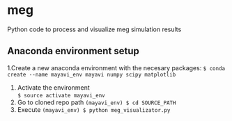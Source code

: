 # meg
Python code to process and visualize meg simulation results

## Anaconda environment setup
1.Create a new anaconda environment with the necesary packages:
 `$ conda create --name mayavi_env mayavi numpy scipy matplotlib`
1. Activate the environment  
 `$ source activate mayavi_env`
1. Go to cloned repo path
 `(mayavi_env) $ cd SOURCE_PATH`
1. Execute 
 `(mayavi_env) $ python meg_visualizator.py`
